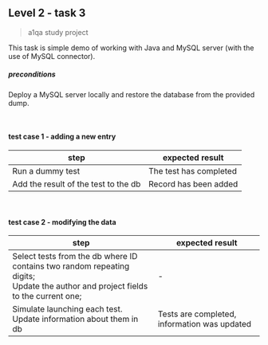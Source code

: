 ## Level 2 - task 3
> a1qa study project

This task is simple demo of working with Java and MySQL server (with the use of MySQL connector).

##### preconditions
Deploy a MySQL server locally and restore the database from the provided dump.

<br>

#### test case 1 - adding a new entry

|  step | expected result  |
| ------------ | ------------ |
|Run a dummy test | The test has completed |
|Add the result of the test to the db| Record has been added |
<br>

#### test case 2 - modifying the data

|  step | expected result  |
| ------------ | ------------ |
|Select tests from the db where ID contains two random repeating digits; <br> Update the author and project fields to the current one;| - |
| Simulate launching each test. Update information about them in db| Tests are completed, information was updated|


